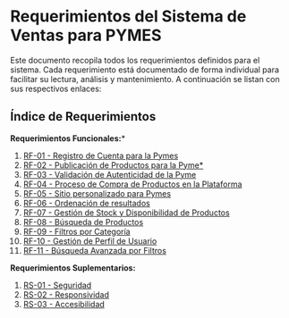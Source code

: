 # Requerimientos del Sistema de Ventas para PYMES

Este documento recopila todos los requerimientos definidos para el sistema. Cada requerimiento está documentado de forma individual para facilitar su lectura, análisis y mantenimiento. A continuación se listan con sus respectivos enlaces:

## Índice de Requerimientos

**Requerimientos Funcionales:***

1. [RF-01 - Registro de Cuenta para la Pymes](./RF-01.md)
2. [RF-02 - Publicación de Productos para la Pyme*](./RF-02.md)
3. [RF-03 - Validación de Autenticidad de la Pyme ](./RF-03.md)
4. [RF-04 - Proceso de Compra de Productos en la Plataforma](./RF-04.md)
5. [RF-05 - Sitio personalizado para Pymes](./RF-05.md)
6. [RF-06 - Ordenación de resultados](./RF-06.md)
7. [RF-07 - Gestión de Stock y Disponibilidad de Productos](./RF-07.md)
8. [RF-08 - Búsqueda de Productos](./RF-08.md)
9. [RF-09 - Filtros por Categoría](./RF-09.md)
10. [RF-10 - Gestión de Perfil de Usuario](./RF-10.md)
10. [RF-11 - Búsqueda Avanzada por Filtros](./RF-11.md)  




**Requerimientos Suplementarios:**
1. [RS-01 - Seguridad](./RS-01.md)
2. [RS-02 - Responsividad](./RS-02.md)
3. [RS-03 - Accesibilidad ](./RS-03.md)


